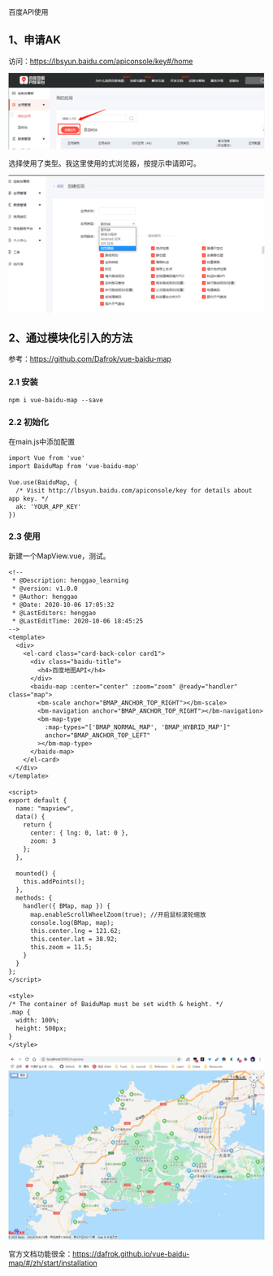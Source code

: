 百度API使用



## 1、申请AK

访问：https://lbsyun.baidu.com/apiconsole/key#/home

![](IMG/微信截图_20201006171422.png)



选择使用了类型。我这里使用的式浏览器，按提示申请即可。

![](IMG/微信截图_20201006171550.png)

## 2、通过模块化引入的方法

参考：https://github.com/Dafrok/vue-baidu-map

### 2.1 安装

```
npm i vue-baidu-map --save
```

### 2.2 初始化

在main.js中添加配置

```
import Vue from 'vue'
import BaiduMap from 'vue-baidu-map'

Vue.use(BaiduMap, {
  /* Visit http://lbsyun.baidu.com/apiconsole/key for details about app key. */
  ak: 'YOUR_APP_KEY'
})
```

### 2.3 使用

新建一个MapView.vue，测试。

```vue
<!--
 * @Description: henggao_learning
 * @version: v1.0.0
 * @Author: henggao
 * @Date: 2020-10-06 17:05:32
 * @LastEditors: henggao
 * @LastEditTime: 2020-10-06 18:45:25
-->
<template>
  <div>
    <el-card class="card-back-color card1">
      <div class="baidu-title">
        <h4>百度地图API</h4>
      </div>
      <baidu-map :center="center" :zoom="zoom" @ready="handler" class="map">
        <bm-scale anchor="BMAP_ANCHOR_TOP_RIGHT"></bm-scale>
        <bm-navigation anchor="BMAP_ANCHOR_TOP_RIGHT"></bm-navigation>
        <bm-map-type
          :map-types="['BMAP_NORMAL_MAP', 'BMAP_HYBRID_MAP']"
          anchor="BMAP_ANCHOR_TOP_LEFT"
        ></bm-map-type>
      </baidu-map>
    </el-card>
  </div>
</template>

<script>
export default {
  name: "mapview",
  data() {
    return {
      center: { lng: 0, lat: 0 },
      zoom: 3
    };
  },

  mounted() {
    this.addPoints();
  },
  methods: {
    handler({ BMap, map }) {
      map.enableScrollWheelZoom(true); //开启鼠标滚轮缩放
      console.log(BMap, map);
      this.center.lng = 121.62;
      this.center.lat = 38.92;
      this.zoom = 11.5;
    }
  }
};
</script>

<style>
/* The container of BaiduMap must be set width & height. */
.map {
  width: 100%;
  height: 500px;
}
</style>

```

![](IMG/微信截图_20201006215022.png)





官方文档功能很全：https://dafrok.github.io/vue-baidu-map/#/zh/start/installation